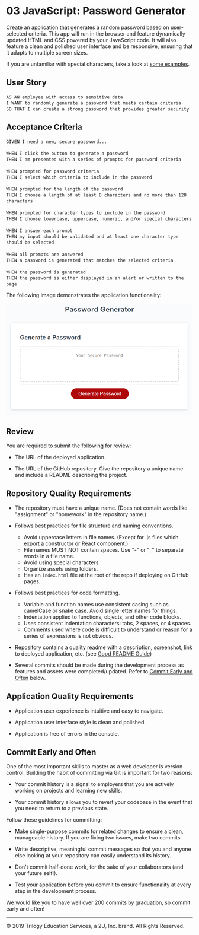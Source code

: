 # 03 JavaScript: Password Generator

Create an application that generates a random password based on user-selected criteria. This app will run in the browser and feature dynamically updated HTML and CSS powered by your JavaScript code. It will also feature a clean and polished user interface and be responsive, ensuring that it adapts to multiple screen sizes.

If you are unfamiliar with special characters, take a look at [some examples](https://www.owasp.org/index.php/Password_special_characters).

## User Story

```
AS AN employee with access to sensitive data
I WANT to randomly generate a password that meets certain criteria
SO THAT I can create a strong password that provides greater security
```

## Acceptance Criteria

```
GIVEN I need a new, secure password...

WHEN I click the button to generate a password
THEN I am presented with a series of prompts for password criteria

WHEN prompted for password criteria
THEN I select which criteria to include in the password

WHEN prompted for the length of the password
THEN I choose a length of at least 8 characters and no more than 128 characters

WHEN prompted for character types to include in the password
THEN I choose lowercase, uppercase, numeric, and/or special characters

WHEN I answer each prompt
THEN my input should be validated and at least one character type should be selected

WHEN all prompts are answered
THEN a password is generated that matches the selected criteria

WHEN the password is generated
THEN the password is either displayed in an alert or written to the page
```

The following image demonstrates the application functionality:

![password generator demo](./Assets/03-javascript-homework-demo.png)

## Review

You are required to submit the following for review:

* The URL of the deployed application.

* The URL of the GitHub repository. Give the repository a unique name and include a README describing the project.

## Repository Quality Requirements

* The repository must have a unique name. (Does not contain words like "assignment" or "homework" in the repository name.)

* Follows best practices for file structure and naming conventions.
  * Avoid uppercase letters in file names. (Except for .js files which export a constructor or React component.)
  * File names MUST NOT contain spaces. Use "-" or "_" to separate words in a file name.
  * Avoid using special characters.
  * Organize assets using folders.
  * Has an `index.html` file at the root of the repo if deploying on GitHub pages.

* Follows best practices for code formatting.
  * Variable and function names use consistent casing such as camelCase or snake case. Avoid single letter names for things.
  * Indentation applied to functions, objects, and other code blocks.
  * Uses consistent indentation characters: tabs, 2 spaces, or 4 spaces.
  * Comments used where code is difficult to understand or reason for a series of expressions is not obvious.

* Repository contains a quality readme with a description, screenshot, link to deployed application, etc. (see [Good README Guide](../../01-HTML-Git-CSS/04-Supplemental/Good-README-GUIDE/README.md))

* Several commits should be made during the development process as features and assets were completed/updated. Refer to [Commit Early and Often](#commit-early-and-often) below.


## Application Quality Requirements

* Application user experience is intuitive and easy to navigate.

* Application user interface style is clean and polished.

* Application is free of errors in the console.

## Commit Early and Often

One of the most important skills to master as a web developer is version control. Building the habit of committing via Git is important for two reasons:

* Your commit history is a signal to employers that you are actively working on projects and learning new skills.

* Your commit history allows you to revert your codebase in the event that you need to return to a previous state.

Follow these guidelines for committing:

* Make single-purpose commits for related changes to ensure a clean, manageable history. If you are fixing two issues, make two commits.

* Write descriptive, meaningful commit messages so that you and anyone else looking at your repository can easily understand its history.

* Don't commit half-done work, for the sake of your collaborators (and your future self!).

* Test your application before you commit to ensure functionality at every step in the development process.

We would like you to have well over 200 commits by graduation, so commit early and often!

- - -
© 2019 Trilogy Education Services, a 2U, Inc. brand. All Rights Reserved.
